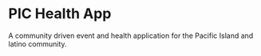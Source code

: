 # PIC Health App

A community driven event and health application for the Pacific Island and
latino community.
